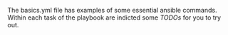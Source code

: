 The basics.yml file has examples of some essential ansible commands. Within each task of the playbook are indicted some *TODOs* for you to try out.